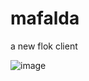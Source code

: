 # mafalda
a new flok client

![image](https://github.com/user-attachments/assets/6760bf06-1a26-44b7-bcd8-6df5170d6a9c)
